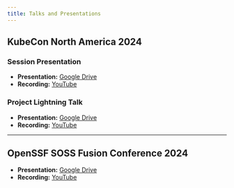 ```yaml
---
title: Talks and Presentations
---
```


## KubeCon North America 2024 
### Session Presentation
- **Presentation:** [Google Drive](https://drive.google.com/file/d/1Iy6k5MaOL-hObCIdDBB7lMkIHWLdGjWd/view?usp=sharing)  
- **Recording:** [YouTube](https://www.youtube.com/watch?v=UsHBGZ7np2Q)  

### Project Lightning Talk
- **Presentation:** [Google Drive](https://drive.google.com/file/d/1CxEoXHv46upjdKr4pv-UJ6AdrGr2HyYb/view?usp=sharing)  
- **Recording:** [YouTube](https://www.youtube.com/watch?v=g_8xDwXJRDM)  

---

## OpenSSF SOSS Fusion Conference 2024
- **Presentation:** [Google Drive](https://drive.google.com/file/d/11Qwu9HdfSH7uzH9_DgeJkLtRJvTFW9pB/view?usp=sharing)  
- **Recording:** [YouTube](https://www.youtube.com/watch?v=ros-UPDZum8&t=532s)  
